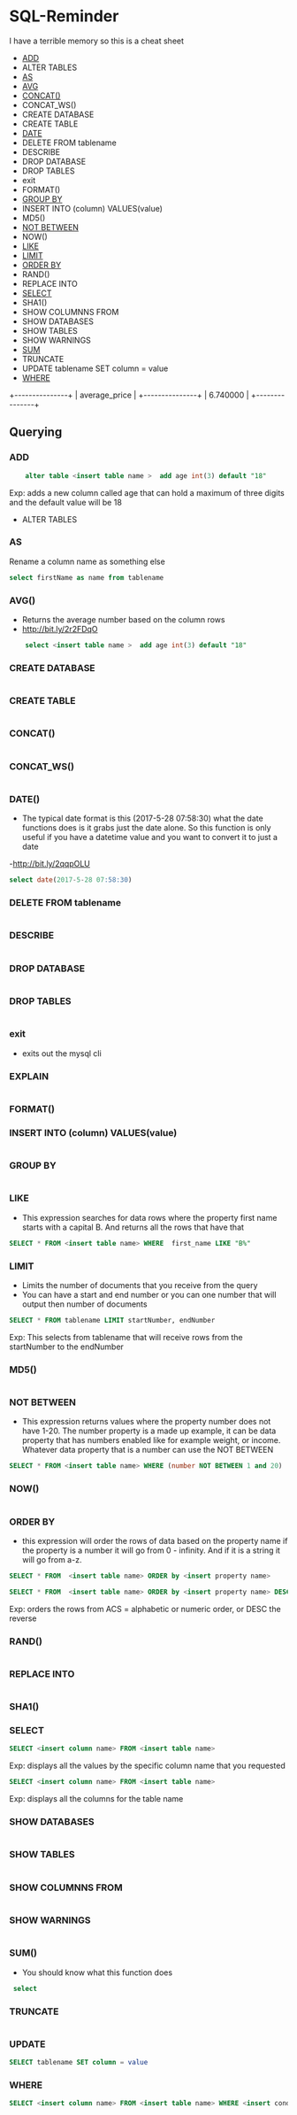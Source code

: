 # SQL-Reminder
I have a terrible memory so this is a cheat sheet


- [ADD][add]
- ALTER TABLES
- [AS][as]
- [AVG][avg]
- [CONCAT()][concat]
- CONCAT_WS()
- CREATE DATABASE
- CREATE TABLE
- [DATE][date]
- DELETE FROM tablename  
- DESCRIBE
- DROP DATABASE
- DROP TABLES
- exit
- FORMAT()
- [GROUP BY][group]
- INSERT INTO (column) VALUES(value)
- MD5()
- [NOT BETWEEN][not-between]
- NOW()
- [LIKE][like]
- [LIMIT][limit]
- [ORDER BY][order]
- RAND()
- REPLACE INTO
- [SELECT][select]  
- SHA1()
- SHOW COLUMNNS FROM
- SHOW DATABASES
- SHOW TABLES
- SHOW WARNINGS
- [SUM][sum]
- TRUNCATE
- UPDATE tablename SET column = value
- [WHERE][where]

[add]:#add
[as]:#as
[avg]:#avg
[concat]:#concat
[date]:#date
[group]:#group_by
[like]:#like
[limit]:#limit
[not-between]:#not-between
[order]:#order-by
[select]:#select
[sum]:#sum
[where]:#where



+---------------+
| average_price |
+---------------+
|      6.740000 |
+---------------+




## Querying

### ADD
```sql
	alter table <insert table name >  add age int(3) default "18"
```
Exp: adds a new column called age that can hold a maximum of three digits
and the default value will be 18
- ALTER TABLES

###  AS
Rename a column name as something else
```sql
select firstName as name from tablename
```
### AVG()
- Returns the average number based on the column rows
- http://bit.ly/2r2FDqO
```sql
	select <insert table name >  add age int(3) default "18"
```

### CREATE DATABASE
```sql
```

### CREATE TABLE
```sql
```

### CONCAT()
```sql
```

### CONCAT_WS()
```sql
```

### DATE()

- The typical date format is this (2017-5-28 07:58:30) what the date functions does
		is it grabs just the date alone. So this function is only useful if you have a datetime
		value and you want to convert it to just a date

-http://bit.ly/2qqpOLU

```sql
select date(2017-5-28 07:58:30) 
```

### DELETE FROM tablename
```sql
```
### DESCRIBE
```sql
```
### DROP DATABASE
```sql
```

### DROP TABLES
```sql
```

### exit
- exits out the mysql cli

### EXPLAIN
```sql
```

### FORMAT()


### INSERT INTO (column) VALUES(value)
```sql
```


### GROUP BY
```sql

```
### LIKE
- This expression searches for data rows where the property first name starts
with a capital B. And returns all the rows that have that
```sql
SELECT * FROM <insert table name> WHERE  first_name LIKE "B%"
```

### LIMIT
- Limits the number of documents that you receive from the query
- You can have a start and end number or you can one number that will output then number of documents
```sql
SELECT * FROM tablename LIMIT startNumber, endNumber
```
Exp: This selects from tablename that will receive rows from the startNumber to the endNumber

### MD5()
```sql
```

### NOT BETWEEN
-  This expression returns values where the property number does not have 1-20.
        The number property is a made up example, it can be data property that has numbers
        enabled like for example weight, or income. Whatever data property that is a
        number can use the NOT BETWEEN
```sql
SELECT * FROM <insert table name> WHERE (number NOT BETWEEN 1 and 20)
```

### NOW()
```sql
```

### ORDER BY
 -  this expression will order the rows of data based on the property name
        if the property is a number it will go from 0 - infinity. And if it is a
        string it will go from a-z.
```sql
SELECT * FROM  <insert table name> ORDER by <insert property name>
```

```sql
SELECT * FROM  <insert table name> ORDER by <insert property name> DESC/ASC
```
Exp: orders the rows from ACS = alphabetic or numeric order, or DESC the reverse

### RAND()
```sql
```

### REPLACE INTO
```sql
```
### SHA1()


### SELECT

```sql
SELECT <insert column name> FROM <insert table name>
```
Exp: displays all the values by the specific column name that you requested

```sql
SELECT <insert column name> FROM <insert table name>
```
Exp: displays all the columns for the table name

### SHOW DATABASES
```sql
```

### SHOW TABLES
```sql
```

### SHOW COLUMNNS FROM
```sql
```

### SHOW WARNINGS
```sql
```

### SUM()
- You should know what this function does
```sql
 select 
```

### TRUNCATE
```sql
```

### UPDATE 
```sql
SELECT tablename SET column = value
```

### WHERE

```sql
SELECT <insert column name> FROM <insert table name> WHERE <insert conditions>
```









































